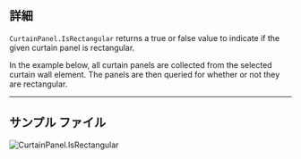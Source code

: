 ## 詳細
`CurtainPanel.IsRectangular` returns a true or false value to indicate if the given curtain panel is rectangular.

In the example below, all curtain panels are collected from the selected curtain wall element. The panels are then queried for whether or not they are rectangular.
___
## サンプル ファイル

![CurtainPanel.IsRectangular](./Revit.Elements.CurtainPanel.IsRectangular_img.jpg)
